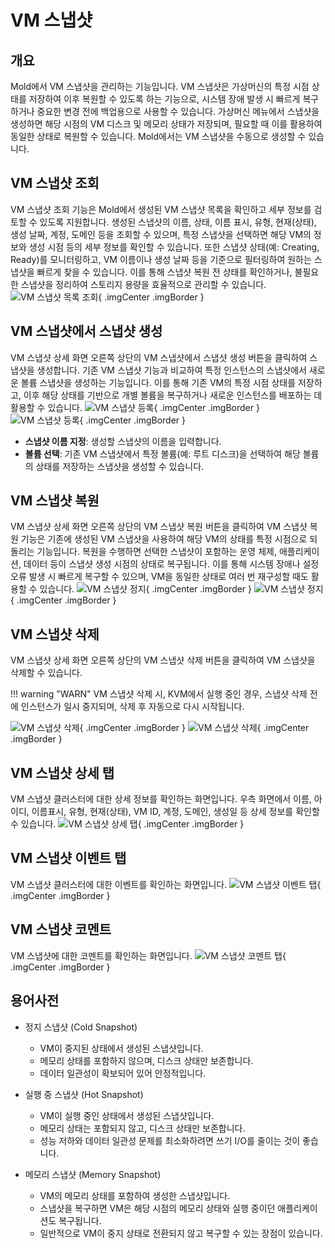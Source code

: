 
# VM 스냅샷

## 개요
Mold에서 VM 스냅샷을 관리하는 기능입니다. VM 스냅샷은 가상머신의 특정 시점 상태를 저장하여 이후 복원할 수 있도록 하는 기능으로, 시스템 장애 발생 시 
빠르게 복구하거나 중요한 변경 전에 백업용으로 사용할 수 있습니다. 가상머신 메뉴에서 스냅샷을 생성하면 해당 시점의 VM 디스크 및 메모리 상태가 저장되며, 
필요할 때 이를 활용하여 동일한 상태로 복원할 수 있습니다. Mold에서는 VM 스냅샷을 수동으로 생성할 수 있습니다.

## VM 스냅샷 조회
VM 스냅샷 조회 기능은 Mold에서 생성된 VM 스냅샷 목록을 확인하고 세부 정보를 검토할 수 있도록 지원합니다. 
생성된 스냅샷의 이름, 상태, 이름 표시, 유형, 현재(상태), 생성 날짜, 계정, 도메인 등을 조회할 수 있으며, 특정 스냅샷을 선택하면 해당 VM의 정보와 생성 시점 등의 세부 정보를 확인할 수 있습니다.
또한 스냅샷 상태(예: Creating, Ready)를 모니터링하고, VM 이름이나 생성 날짜 등을 기준으로 필터링하여 원하는 스냅샷을 빠르게 찾을 수 있습니다.
이를 통해 스냅샷 복원 전 상태를 확인하거나, 불필요한 스냅샷을 정리하여 스토리지 용량을 효율적으로 관리할 수 있습니다.
![VM 스냅샷 목록 조회](../../assets/images/admin-guide/mold/compute/vm-snapshots/mold-admin-guide-vm-snapshots-1-1.png){ .imgCenter .imgBorder }

## VM 스냅샷에서 스냅샷 생성
VM 스냅샷 상세 화면 오른쪽 상단의 VM 스냅샷에서 스냅샷 생성 버튼을 클릭하여 스냅샷을 생성합니다. 기존 VM 스냅샷 기능과 비교하여 특정 인스턴스의 스냅샷에서 새로운 볼륨 스냅샷을 생성하는 기능입니다. 이를 통해 기존 VM의 특정 시점 상태를 저장하고, 이후 해당 상태를 기반으로 개별 볼륨을 복구하거나 새로운 인스턴스를 배포하는 데 활용할 수 있습니다.
![VM 스냅샷 등록](../../assets/images/admin-guide/mold/compute/vm-snapshots/mold-admin-guide-vm-snapshots-2-1.png){ .imgCenter .imgBorder }
![VM 스냅샷 등록](../../assets/images/admin-guide/mold/compute/vm-snapshots/mold-admin-guide-vm-snapshots-2-2.png){ .imgCenter .imgBorder }

- **스냅샷 이름 지정**: 생성할 스냅샷의 이름을 입력합니다.
- **볼륨 선택**: 기존 VM 스냅샷에서 특정 볼륨(예: 루트 디스크)을 선택하여 해당 볼륨의 상태를 저장하는 스냅샷을 생성할 수 있습니다.

## VM 스냅샷 복원
VM 스냅샷 상세 화면 오른쪽 상단의 VM 스냅샷 복원 버튼을 클릭하여 VM 스냅샷 복원 기능은 기존에 생성된 VM 스냅샷을 사용하여 해당 VM의 상태를 특정 시점으로 되돌리는 기능입니다. 복원을 수행하면 선택한 스냅샷이 포함하는 운영 체제, 애플리케이션, 데이터 등이 스냅샷 생성 시점의 상태로 복구됩니다. 이를 통해 시스템 장애나 설정 오류 발생 시 빠르게 복구할 수 있으며, VM을 동일한 상태로 여러 번 재구성할 때도 활용할 수 있습니다.
![VM 스냅샷 정지](../../assets/images/admin-guide/mold/compute/vm-snapshots/mold-admin-guide-vm-snapshots-3-1.png){ .imgCenter .imgBorder }
![VM 스냅샷 정지](../../assets/images/admin-guide/mold/compute/vm-snapshots/mold-admin-guide-vm-snapshots-3-2.png){ .imgCenter .imgBorder }

## VM 스냅샷 삭제
VM 스냅샷 상세 화면 오른쪽 상단의 VM 스냅샷 삭제 버튼을 클릭하여 VM 스냅샷을 삭제할 수 있습니다.

!!! warning "WARN"
    VM 스냅샷 삭제 시, KVM에서 실행 중인 경우, 스냅샷 삭제 전에 인스턴스가 일시 중지되며, 삭제 후 자동으로 다시 시작됩니다.

![VM 스냅샷 삭제](../../assets/images/admin-guide/mold/compute/vm-snapshots/mold-admin-guide-vm-snapshots-4-1.png){ .imgCenter .imgBorder }
![VM 스냅샷 삭제](../../assets/images/admin-guide/mold/compute/vm-snapshots/mold-admin-guide-vm-snapshots-4-2.png){ .imgCenter .imgBorder }

## VM 스냅샷 상세 탭
VM 스냅샷 클러스터에 대한 상세 정보를 확인하는 화면입니다. 우측 화면에서 이름, 아이디, 이름표시, 유형, 현재(상태), VM ID, 계정, 도메인, 생성일 등 상세 정보를 확인할 수 있습니다.
![VM 스냅샷 상세 탭](../../assets/images/admin-guide/mold/compute/vm-snapshots/mold-admin-guide-vm-snapshots-5-1.png){ .imgCenter .imgBorder }

## VM 스냅샷 이벤트 탭
VM 스냅샷 클러스터에 대한 이벤트를 확인하는 화면입니다.
![VM 스냅샷 이벤트 탭](../../assets/images/admin-guide/mold/compute/vm-snapshots/mold-admin-guide-vm-snapshots-6-1.png){ .imgCenter .imgBorder }

## VM 스냅샷 코멘트
VM 스냅샷에 대한 코멘트를 확인하는 화면입니다.
![VM 스냅샷 코멘트 탭](../../assets/images/admin-guide/mold/compute/vm-snapshots/mold-admin-guide-vm-snapshots-7-1.png){ .imgCenter .imgBorder }

## 용어사전

* 정지 스냅샷 (Cold Snapshot)
    * VM이 중지된 상태에서 생성된 스냅샷입니다.
    * 메모리 상태를 포함하지 않으며, 디스크 상태만 보존합니다.
    * 데이터 일관성이 확보되어 있어 안정적입니다.

* 실행 중 스냅샷 (Hot Snapshot)
    * VM이 실행 중인 상태에서 생성된 스냅샷입니다.
    * 메모리 상태는 포함되지 않고, 디스크 상태만 보존합니다.
    * 성능 저하와 데이터 일관성 문제를 최소화하려면 쓰기 I/O를 줄이는 것이 좋습니다.

* 메모리 스냅샷 (Memory Snapshot)
    * VM의 메모리 상태를 포함하여 생성한 스냅샷입니다.
    * 스냅샷을 복구하면 VM은 해당 시점의 메모리 상태와 실행 중이던 애플리케이션도 복구됩니다.
    * 일반적으로 VM이 중지 상태로 전환되지 않고 복구할 수 있는 장점이 있습니다.

